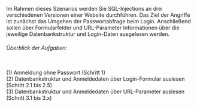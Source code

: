 Im Rahmen dieses Szenarios werden Sie SQL-Injections an drei verschiedenen Versionen einer Website durchführen.
Das Ziel der Angriffe ist zunächst das Umgehen der Passwortabfrage beim Login. 
Anschließend sollen über Formularfelder und URL-Parameter Informationen über die jeweilige Datenbankstruktur
und Login-Daten ausgelesen werden.

<h6>Überblick der Aufgaben:</h6>
<br>
(1) Anmeldung ohne Passwort (Schritt 1)
<br>
(2) Datenbankstruktur und Anmeldedaten über Login-Formular auslesen (Schritt 2.1 bis 2.5)
<br>
(3) Datenbankstruktur und Anmeldedaten über URL-Parameter auslesen (Schritt 3.1 bis 3.x)
